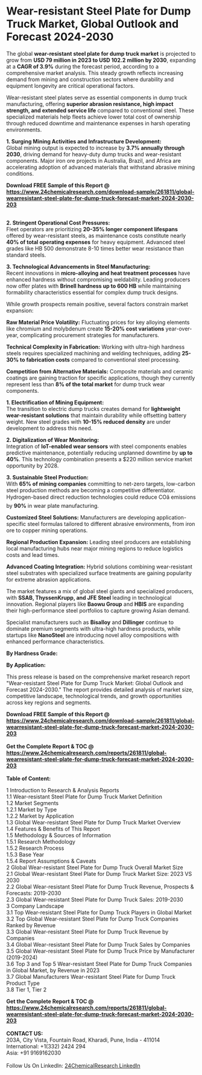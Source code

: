 <h1>Wear-resistant Steel Plate for Dump Truck Market, Global Outlook and Forecast 2024-2030</h1><p>The global <strong>wear-resistant steel plate for dump truck market</strong> is projected to grow from <strong>USD 79 million in 2023 to USD 102.2 million by 2030</strong>, expanding at a <strong>CAGR of 3.9%</strong> during the forecast period, according to a comprehensive market analysis. This steady growth reflects increasing demand from mining and construction sectors where durability and equipment longevity are critical operational factors.</p><p>Wear-resistant steel plates serve as essential components in dump truck manufacturing, offering <strong>superior abrasion resistance, high impact strength, and extended service life</strong> compared to conventional steel. These specialized materials help fleets achieve lower total cost of ownership through reduced downtime and maintenance expenses in harsh operating environments.</p><p><strong>1. Surging Mining Activities and Infrastructure Development:</strong><br>
Global mining output is expected to increase by <strong>3.7% annually through 2030</strong>, driving demand for heavy-duty dump trucks and wear-resistant components. Major iron ore projects in Australia, Brazil, and Africa are accelerating adoption of advanced materials that withstand abrasive mining conditions.</p><div><b>Download FREE Sample of this Report @ 
            <a href="https://www.24chemicalresearch.com/download-sample/261811/global-wearresistant-steel-plate-for-dump-truck-forecast-market-2024-2030-203">
            https://www.24chemicalresearch.com/download-sample/261811/global-wearresistant-steel-plate-for-dump-truck-forecast-market-2024-2030-203</a></b></div><br><p><strong>2. Stringent Operational Cost Pressures:</strong><br>
Fleet operators are prioritizing <strong>20-35% longer component lifespans</strong> offered by wear-resistant steels, as maintenance costs constitute nearly <strong>40% of total operating expenses</strong> for heavy equipment. Advanced steel grades like HB 500 demonstrate 8-10 times better wear resistance than standard steels.</p><p><strong>3. Technological Advancements in Steel Manufacturing:</strong><br>
Recent innovations in <strong>micro-alloying and heat treatment processes</strong> have enhanced hardness without compromising weldability. Leading producers now offer plates with <strong>Brinell hardness up to 600 HB</strong> while maintaining formability characteristics essential for complex dump truck designs.</p><p>While growth prospects remain positive, several factors constrain market expansion:</p><p><strong>Raw Material Price Volatility:</strong> Fluctuating prices for key alloying elements like chromium and molybdenum create <strong>15-20% cost variations</strong> year-over-year, complicating procurement strategies for manufacturers.</p><p><strong>Technical Complexity in Fabrication:</strong> Working with ultra-high hardness steels requires specialized machining and welding techniques, adding <strong>25-30% to fabrication costs</strong> compared to conventional steel processing.</p><p><strong>Competition from Alternative Materials:</strong> Composite materials and ceramic coatings are gaining traction for specific applications, though they currently represent less than <strong>8% of the total market</strong> for dump truck wear components.</p><p><strong>1. Electrification of Mining Equipment:</strong><br>
The transition to electric dump trucks creates demand for <strong>lightweight wear-resistant solutions</strong> that maintain durability while offsetting battery weight. New steel grades with <strong>10-15% reduced density</strong> are under development to address this need.</p><p><strong>2. Digitalization of Wear Monitoring:</strong><br>
Integration of <strong>IoT-enabled wear sensors</strong> with steel components enables predictive maintenance, potentially reducing unplanned downtime by <strong>up to 40%</strong>. This technology combination presents a $220 million service market opportunity by 2028.</p><p><strong>3. Sustainable Steel Production:</strong><br>
With <strong>65% of mining companies</strong> committing to net-zero targets, low-carbon steel production methods are becoming a competitive differentiator. Hydrogen-based direct reduction technologies could reduce COâ emissions by <strong>90%</strong> in wear plate manufacturing.</p><p><strong>Customized Steel Solutions:</strong> Manufacturers are developing application-specific steel formulas tailored to different abrasive environments, from iron ore to copper mining operations.</p><p><strong>Regional Production Expansion:</strong> Leading steel producers are establishing local manufacturing hubs near major mining regions to reduce logistics costs and lead times.</p><p><strong>Advanced Coating Integration:</strong> Hybrid solutions combining wear-resistant steel substrates with specialized surface treatments are gaining popularity for extreme abrasion applications.</p><p>The market features a mix of global steel giants and specialized producers, with <strong>SSAB, ThyssenKrupp, and JFE Steel</strong> leading in technological innovation. Regional players like <strong>Baowu Group</strong> and <strong>HBIS</strong> are expanding their high-performance steel portfolios to capture growing Asian demand.</p><p>Specialist manufacturers such as <strong>Bisalloy</strong> and <strong>Dillinger</strong> continue to dominate premium segments with ultra-high hardness products, while startups like <strong>NanoSteel</strong> are introducing novel alloy compositions with enhanced performance characteristics.</p><p><strong>By Hardness Grade:</strong></p><p><strong>By Application:</strong></p><p>This press release is based on the comprehensive market research report "Wear-resistant Steel Plate for Dump Truck Market: Global Outlook and Forecast 2024-2030." The report provides detailed analysis of market size, competitive landscape, technological trends, and growth opportunities across key regions and segments.</p><div><b>Download FREE Sample of this Report @ 
            <a href="https://www.24chemicalresearch.com/download-sample/261811/global-wearresistant-steel-plate-for-dump-truck-forecast-market-2024-2030-203">
            https://www.24chemicalresearch.com/download-sample/261811/global-wearresistant-steel-plate-for-dump-truck-forecast-market-2024-2030-203</a></b></div><br><div><b>Get the Complete Report & TOC @ 
            <a href="https://www.24chemicalresearch.com/reports/261811/global-wearresistant-steel-plate-for-dump-truck-forecast-market-2024-2030-203">
            https://www.24chemicalresearch.com/reports/261811/global-wearresistant-steel-plate-for-dump-truck-forecast-market-2024-2030-203</a></b></div><br>
            <b>Table of Content:</b><p>1 Introduction to Research & Analysis Reports<br />
    1.1 Wear-resistant Steel Plate for Dump Truck Market Definition<br />
    1.2 Market Segments<br />
        1.2.1 Market by Type<br />
        1.2.2 Market by Application<br />
    1.3 Global Wear-resistant Steel Plate for Dump Truck Market Overview<br />
    1.4 Features & Benefits of This Report<br />
    1.5 Methodology & Sources of Information<br />
        1.5.1 Research Methodology<br />
        1.5.2 Research Process<br />
        1.5.3 Base Year<br />
        1.5.4 Report Assumptions & Caveats<br />
2 Global Wear-resistant Steel Plate for Dump Truck Overall Market Size<br />
    2.1 Global Wear-resistant Steel Plate for Dump Truck Market Size: 2023 VS 2030<br />
    2.2 Global Wear-resistant Steel Plate for Dump Truck Revenue, Prospects & Forecasts: 2019-2030<br />
    2.3 Global Wear-resistant Steel Plate for Dump Truck Sales: 2019-2030<br />
3 Company Landscape<br />
    3.1 Top Wear-resistant Steel Plate for Dump Truck Players in Global Market<br />
    3.2 Top Global Wear-resistant Steel Plate for Dump Truck Companies Ranked by Revenue<br />
    3.3 Global Wear-resistant Steel Plate for Dump Truck Revenue by Companies<br />
    3.4 Global Wear-resistant Steel Plate for Dump Truck Sales by Companies<br />
    3.5 Global Wear-resistant Steel Plate for Dump Truck Price by Manufacturer (2019-2024)<br />
    3.6 Top 3 and Top 5 Wear-resistant Steel Plate for Dump Truck Companies in Global Market, by Revenue in 2023<br />
    3.7 Global Manufacturers Wear-resistant Steel Plate for Dump Truck Product Type<br />
    3.8 Tier 1, Tier 2</p><div><b>Get the Complete Report & TOC @ 
            <a href="https://www.24chemicalresearch.com/reports/261811/global-wearresistant-steel-plate-for-dump-truck-forecast-market-2024-2030-203">
            https://www.24chemicalresearch.com/reports/261811/global-wearresistant-steel-plate-for-dump-truck-forecast-market-2024-2030-203</a></b></div><br><b>CONTACT US:</b><br>
            203A, City Vista, Fountain Road, Kharadi, Pune, India - 411014<br>
            International: +1(332) 2424 294<br>
            Asia: +91 9169162030 <br><br>
            Follow Us On LinkedIn: <a href="https://www.linkedin.com/company/24chemicalresearch/">24ChemicalResearch LinkedIn</a>